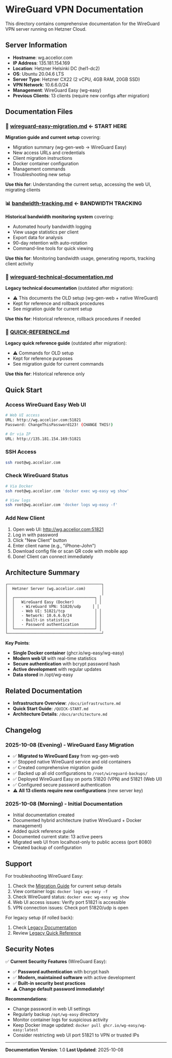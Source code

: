 # WireGuard VPN Documentation

This directory contains comprehensive documentation for the WireGuard VPN server running on Hetzner Cloud.

## Server Information

- **Hostname**: wg.accelior.com
- **IP Address**: 135.181.154.169
- **Location**: Hetzner Helsinki DC (hel1-dc2)
- **OS**: Ubuntu 20.04.6 LTS
- **Server Type**: Hetzner CX22 (2 vCPU, 4GB RAM, 20GB SSD)
- **VPN Network**: 10.6.6.0/24
- **Management**: WireGuard Easy (wg-easy)
- **Previous Clients**: 13 clients (require new configs after migration)

## Documentation Files

### 🚀 [wireguard-easy-migration.md](wireguard-easy-migration.md) **← START HERE**
**Migration guide and current setup** covering:
- Migration summary (wg-gen-web → WireGuard Easy)
- New access URLs and credentials
- Client migration instructions
- Docker container configuration
- Management commands
- Troubleshooting new setup

**Use this for**: Understanding the current setup, accessing the web UI, migrating clients

### 📊 [bandwidth-tracking.md](bandwidth-tracking.md) **← BANDWIDTH TRACKING**
**Historical bandwidth monitoring system** covering:
- Automated hourly bandwidth logging
- View usage statistics per client
- Export data for analysis
- 90-day retention with auto-rotation
- Command-line tools for quick viewing

**Use this for**: Monitoring bandwidth usage, generating reports, tracking client activity

### 📘 [wireguard-technical-documentation.md](wireguard-technical-documentation.md)
**Legacy technical documentation** (outdated after migration):
- ⚠️ This documents the OLD setup (wg-gen-web + native WireGuard)
- Kept for reference and rollback procedures
- See migration guide for current setup

**Use this for**: Historical reference, rollback procedures if needed

### 📗 [QUICK-REFERENCE.md](QUICK-REFERENCE.md)
**Legacy quick reference guide** (outdated after migration):
- ⚠️ Commands for OLD setup
- Kept for reference purposes
- See migration guide for current commands

**Use this for**: Historical reference only

## Quick Start

### Access WireGuard Easy Web UI
```bash
# Web UI access
URL: http://wg.accelior.com:51821
Password: ChangeThisPassword123! (CHANGE THIS!)

# Or via IP
URL: http://135.181.154.169:51821
```

### SSH Access
```bash
ssh root@wg.accelior.com
```

### Check WireGuard Status
```bash
# Via Docker
ssh root@wg.accelior.com 'docker exec wg-easy wg show'

# View logs
ssh root@wg.accelior.com 'docker logs wg-easy -f'
```

### Add New Client
1. Open web UI: http://wg.accelior.com:51821
2. Log in with password
3. Click "New Client" button
4. Enter client name (e.g., "iPhone-John")
5. Download config file or scan QR code with mobile app
6. Done! Client can connect immediately

## Architecture Summary

```
┌─────────────────────────────────────────┐
│  Hetzner Server (wg.accelior.com)       │
│                                         │
│  ┌───────────────────────────────────┐ │
│  │   WireGuard Easy (Docker)         │ │
│  │   - WireGuard VPN: 51820/udp     │ │
│  │   - Web UI: 51821/tcp             │ │
│  │   - Network: 10.6.6.0/24          │ │
│  │   - Built-in statistics           │ │
│  │   - Password authentication       │ │
│  └───────────────────────────────────┘ │
└─────────────────────────────────────────┘
```

**Key Points**:
- **Single Docker container** (ghcr.io/wg-easy/wg-easy)
- **Modern web UI** with real-time statistics
- **Secure authentication** with bcrypt password hash
- **Active development** with regular updates
- **Data stored** in /opt/wg-easy

## Related Documentation

- **Infrastructure Overview**: `/docs/infrastructure.md`
- **Quick Start Guide**: `/QUICK-START.md`
- **Architecture Details**: `/docs/architecture.md`

## Changelog

### 2025-10-08 (Evening) - WireGuard Easy Migration
- ✅ **Migrated to WireGuard Easy** from wg-gen-web
- ✅ Stopped native WireGuard service and old containers
- ✅ Created comprehensive migration guide
- ✅ Backed up all old configurations to `/root/wireguard-backups/`
- ✅ Deployed WireGuard Easy on ports 51820 (VPN) and 51821 (Web UI)
- ✅ Configured secure password authentication
- ⚠️ **All 13 clients require new configurations** (new server key)

### 2025-10-08 (Morning) - Initial Documentation
- Initial documentation created
- Documented hybrid architecture (native WireGuard + Docker management)
- Added quick reference guide
- Documented current state: 13 active peers
- Migrated web UI from localhost-only to public access (port 8080)
- Created backup of configuration

## Support

For troubleshooting WireGuard Easy:
1. Check the [Migration Guide](wireguard-easy-migration.md) for current setup details
2. View container logs: `docker logs wg-easy -f`
3. Check WireGuard status: `docker exec wg-easy wg show`
4. Web UI access issues: Verify port 51821 is accessible
5. VPN connection issues: Check port 51820/udp is open

For legacy setup (if rolled back):
1. Check [Legacy Documentation](wireguard-technical-documentation.md)
2. Review [Legacy Quick Reference](QUICK-REFERENCE.md)

## Security Notes

✅ **Current Security Features** (WireGuard Easy):
- ✅ **Password authentication** with bcrypt hash
- ✅ **Modern, maintained software** with active development
- ✅ **Built-in security best practices**
- ⚠️ **Change default password immediately!**

**Recommendations**:
- Change password in web UI settings
- Regularly backup `/opt/wg-easy` directory
- Monitor container logs for suspicious activity
- Keep Docker image updated: `docker pull ghcr.io/wg-easy/wg-easy:latest`
- Consider restricting web UI port 51821 to VPN or trusted IPs

---

**Documentation Version**: 1.0
**Last Updated**: 2025-10-08
